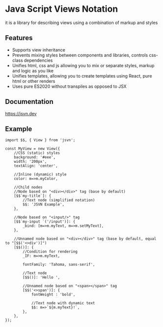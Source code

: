 # Java Script Views Notation
it is a library for describing views using a combination of markup and styles

## Features
- Supports view inheritance
- Prevents mixing styles between components and libraries, controls css-class dependencies
- Unifies html, css and js allowing you to mix or separate styles, markup and logic as you like
- Unifies templates, allowing you to create templates using React, pure html or other renders
- Uses pure ES2020 without transpiles as opposed to JSX

## Documentation
https://jsvn.dev

## Example
```
import $$, { View } from 'jsvn';

const MyView = new View({
    //CSS (static) styles
    background: '#eee',
    width: '200px',
    textAlign: 'center',

    //Inline (dynamic) style
    color: m=>m.myColor,

    //Child nodes
    //Node based on "<div></div>" tag (base by default)
    [$$`my-title`]: {
        //Text node (simplified notation)
        $$: 'JSVN Example',
    },

    //Node based on "<input/>" tag
    [$$`my-input `('/input')]: {
        _bind: [m=>m.myText, m=>m.setMyText],
    },

    //Unnamed node based on "<div></div>" tag (base by default, equal to "[$$('<>div')]")
    [$$()]: {
        //Condition for rendering
        _IF: m=>m.myText,

        fontFamily: 'Tahoma, sans-serif',

        //Text node
        [$$()]: 'Hello ',

        //Unnamed node based on "<span></span>" tag
        [$$('<>span')]: {
            fontWeight : 'bold',

            //Text node with dynamic text
            $$: m=>`${m.myText}!`,
        },
    },
});
```